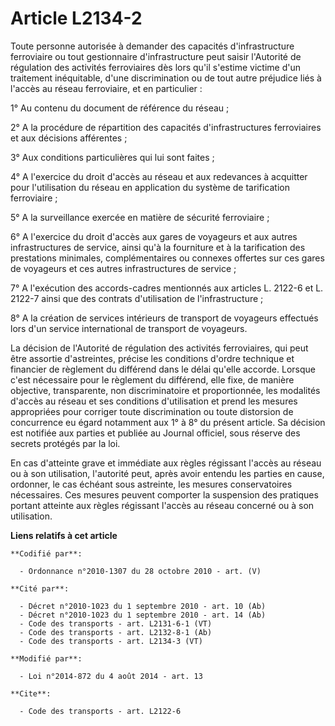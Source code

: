 # Article L2134-2

Toute personne autorisée à demander des capacités d'infrastructure ferroviaire ou tout gestionnaire d'infrastructure peut
saisir l'Autorité de régulation des activités ferroviaires dès lors qu'il s'estime victime d'un traitement inéquitable, d'une
discrimination ou de tout autre préjudice liés à l'accès au réseau ferroviaire, et en particulier : 

1° Au contenu du document de référence du réseau ; 

2° A la procédure de répartition des capacités d'infrastructures ferroviaires et aux décisions afférentes ; 

3° Aux conditions particulières qui lui sont faites ; 

4° A l'exercice du droit d'accès au réseau et aux redevances à acquitter pour l'utilisation du réseau en application du
système de tarification ferroviaire ; 

5° A la surveillance exercée en matière de sécurité ferroviaire ; 

6° A l'exercice du droit d'accès aux gares de voyageurs et aux autres infrastructures de service, ainsi qu'à la fourniture et
à la tarification des prestations minimales, complémentaires ou connexes offertes sur ces gares de voyageurs et ces autres
infrastructures de service ;

7° A l'exécution des accords-cadres mentionnés aux articles L. 2122-6 et L. 2122-7 ainsi que des contrats d'utilisation de
l'infrastructure ; 

8° A la création de services intérieurs de transport de voyageurs effectués lors d'un service international de transport de
voyageurs. 

La décision de l'Autorité de régulation des activités ferroviaires, qui peut être assortie d'astreintes, précise les
conditions d'ordre technique et financier de règlement du différend dans le délai qu'elle accorde. Lorsque c'est nécessaire
pour le règlement du différend, elle fixe, de manière objective, transparente, non discriminatoire et proportionnée, les
modalités d'accès au réseau et ses conditions d'utilisation et prend les mesures appropriées pour corriger toute
discrimination ou toute distorsion de concurrence eu égard notamment aux 1° à 8° du présent article. Sa décision est notifiée
aux parties et publiée au Journal officiel, sous réserve des secrets protégés par la loi. 

En cas d'atteinte grave et immédiate aux règles régissant l'accès au réseau ou à son utilisation, l'autorité peut, après
avoir entendu les parties en cause, ordonner, le cas échéant sous astreinte, les mesures conservatoires nécessaires. Ces
mesures peuvent comporter la suspension des pratiques portant atteinte aux règles régissant l'accès au réseau concerné ou à
son utilisation.

**Liens relatifs à cet article**

	**Codifié par**:

	  - Ordonnance n°2010-1307 du 28 octobre 2010 - art. (V)

	**Cité par**:

	  - Décret n°2010-1023 du 1 septembre 2010 - art. 10 (Ab)
	  - Décret n°2010-1023 du 1 septembre 2010 - art. 14 (Ab)
	  - Code des transports - art. L2131-6-1 (VT)
	  - Code des transports - art. L2132-8-1 (Ab)
	  - Code des transports - art. L2134-3 (VT)

	**Modifié par**:

	  - Loi n°2014-872 du 4 août 2014 - art. 13

	**Cite**:

	  - Code des transports - art. L2122-6

